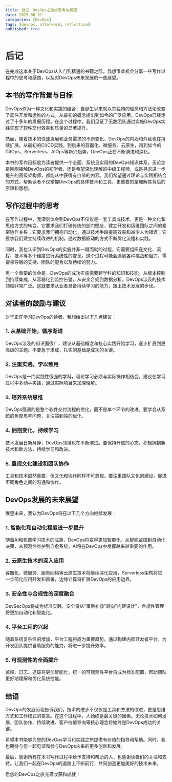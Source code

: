 ```yaml
---
title: 后记：DevOps之旅的思考与展望
date: 2025-08-31
categories: [DevOps]
tags: [devops, afterword, reflection]
published: true
---
```


# 后记

在完成这本关于DevOps从入门到精通的书籍之际，我想借此机会分享一些写作过程中的思考和感悟，以及对DevOps未来发展的一些展望。

## 本书的写作背景与目标

DevOps作为一种文化和实践的结合，自诞生以来就以其独特的理念和方法论改变了软件开发和运维的方式。从最初的概念提出到如今的广泛应用，DevOps已经走过了十多年的发展历程。在这个过程中，我们见证了无数团队通过实施DevOps实践实现了软件交付效率和质量的显著提升。

然而，随着技术的快速发展和业务需求的不断变化，DevOps的内涵和外延也在持续扩展。从最初的CI/CD实践，到后来的容器化、微服务、云原生，再到如今的GitOps、Serverless、AIOps等新兴趋势，DevOps正在不断演进和深化。

本书的写作目标是为读者提供一个全面、系统且实用的DevOps知识体系，无论您是刚刚接触DevOps的初学者，还是希望深化理解的中级工程师，或是寻求进一步提升的高级架构师，都能从中获得有价值的内容。我们希望通过理论与实践相结合的方式，帮助读者不仅掌握DevOps的具体技术和工具，更重要的是理解其背后的原理和思想。

## 写作过程中的思考

在写作过程中，我深刻体会到DevOps不仅仅是一套工具或技术，更是一种文化和思维方式的转变。它要求我们打破传统的部门壁垒，建立开发和运维团队之间的紧密协作关系；它要求我们拥抱自动化，通过技术手段提高效率和减少人为错误；它要求我们建立持续改进的机制，通过数据驱动的方式不断优化流程和实践。

同时，我也认识到DevOps的实施并非一蹴而就的过程，它需要组织在文化、流程、技术等多个维度进行系统性的变革。这个过程可能会遇到各种挑战和阻力，需要领导层的支持、团队的配合以及持续的努力。

另一个重要的体会是，DevOps的成功实施需要跨学科的知识和技能。从版本控制到持续集成，从容器化到监控告警，从安全合规到数据分析，DevOps涉及的技术领域非常广泛。这就要求从业者具备持续学习的能力，跟上技术发展的步伐。

## 对读者的鼓励与建议

对于正在学习DevOps的读者，我想给出以下几点建议：

### 1. 从基础开始，循序渐进
DevOps涉及的知识面很广，建议从基础概念和核心实践开始学习，逐步扩展到更高级的主题。不要急于求成，扎实的基础是成功的关键。

### 2. 注重实践，学以致用
DevOps是一门实践性很强的学科，理论学习必须与实际操作相结合。建议在学习过程中多动手实践，通过实际项目来加深理解。

### 3. 培养系统思维
DevOps强调的是整个软件交付流程的优化，而不是单个环节的改进。要学会从系统的角度思考问题，关注端到端的优化。

### 4. 拥抱变化，持续学习
技术发展日新月异，DevOps领域也在不断演进。要保持开放的心态，积极拥抱新技术和新方法，持续学习和改进。

### 5. 重视文化建设和团队协作
工具和技术固然重要，但文化和协作同样不可忽视。要注重团队文化的建设，促进不同角色之间的沟通和协作。

## DevOps发展的未来展望

展望未来，我认为DevOps将在以下几个方向继续发展：

### 1. 智能化和自动化程度进一步提升
随着AI和机器学习技术的成熟，DevOps将变得更加智能化。从智能监控到自动化决策，从预测性维护到自愈系统，AI将在DevOps中发挥越来越重要的作用。

### 2. 云原生技术的深入应用
容器化、微服务、服务网格等云原生技术将继续深化应用，Serverless架构将进一步简化应用开发和部署，边缘计算将扩展DevOps的应用边界。

### 3. 安全性与合规性的深度融合
DevSecOps将成为标准实践，安全将从"事后补救"转向"内建设计"，合规性管理将更加自动化和智能化。

### 4. 平台工程的兴起
随着系统复杂性的增加，平台工程将成为重要趋势。通过构建内部开发者平台，为开发团队提供自助服务的能力，将进一步提升效率。

### 5. 可观测性的全面提升
监控、日志、追踪将更加智能化，统一的可观测性平台将成为标准配置，帮助团队更好地理解和优化系统性能。

## 结语

DevOps的发展历程告诉我们，技术的进步不仅仅是工具和方法的改进，更是思维方式和工作模式的变革。在这个过程中，人始终是最关键的因素。无论技术如何发展，团队协作、持续改进、客户价值导向等核心理念将始终是DevOps成功的关键。

希望本书能够为您的DevOps学习和实践之旅提供有价值的指导和帮助。同时，我也期待与您一起见证和参与DevOps未来的更多创新和发展。

最后，感谢所有在本书写作过程中给予支持和帮助的人，也感谢读者们的关注和支持。让我们一起在DevOps的道路上不断前行，共同创造更加美好的技术未来。

愿您的DevOps之旅充满收获和成就！